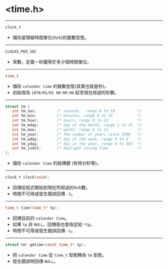 # <time.h> #

---

```c
clock_t
```
* 儲存處理器時間單位(tick)的變數型態。

---

```c
CLOCKS_PER_SEC
```
* 常數，定義一秒鐘等於多少個時間單位。

---

```c
time_t
```
* 儲存 `calendar time` 的變數型態(其實也就是秒)。
* 初始值為 `1970/01/01 00:00:00` 起至現在經過的秒數。

---

```c
struct tm {
   int tm_sec;         /* seconds,  range 0 to 59          */
   int tm_min;         /* minutes, range 0 to 59           */
   int tm_hour;        /* hours, range 0 to 23             */
   int tm_mday;        /* day of the month, range 1 to 31  */
   int tm_mon;         /* month, range 0 to 11             */
   int tm_year;        /* The number of years since 1900   */
   int tm_wday;        /* day of the week, range 0 to 6    */
   int tm_yday;        /* day in the year, range 0 to 365  */
   int tm_isdst;       /* daylight saving time             */	
}; 
```
* 儲存 `calendar time` 的結構體 (有時分秒等)。

---

```c
clock_t clock(void);
```
* 回傳從程式開始到現在所經過的tick數。
* 時間不可用或發生錯誤回傳 `-1`。

---

```c
time_t time(time_t* tp);
```
* 回傳目前的 `calendar time`。
* 如果 `tp` 非 `NULL`，回傳值也會指定給 `*tp`。
* 時間不可用或發生錯誤回傳 `-1`。

---

```c
struct tm* gmtime(const time_t* tp);
```
* 把 `calendar time` 從 `time_t` 型態轉為 `tm` 型態。
* 發生錯誤時回傳 `NULL`。
